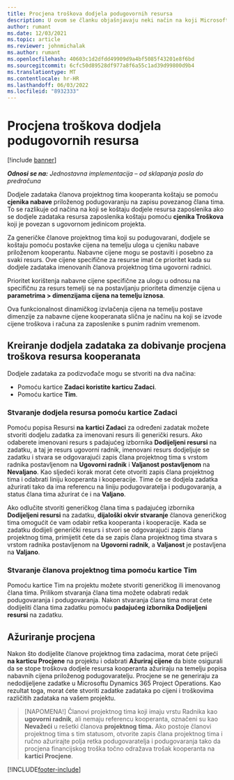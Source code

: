 ```yaml
---
title: Procjena troškova dodjela podugovornih resursa
description: U ovom se članku objašnjavaju neki način na koji Microsoft Dynamics 365 Project Operations izračunava procjenu troškova dodjela kooperantskih resursa.
author: rumant
ms.date: 12/03/2021
ms.topic: article
ms.reviewer: johnmichalak
ms.author: rumant
ms.openlocfilehash: 40603c1d2dfdd49909d9a4bf5085f43201e8f6bd
ms.sourcegitcommit: 6cfc50d89528df977a8f6a55c1ad39d99800d9b4
ms.translationtype: MT
ms.contentlocale: hr-HR
ms.lasthandoff: 06/03/2022
ms.locfileid: "8932333"
---
```

# <a name="cost-estimation-of-subcontracted-resource-assignments"></a>Procjena troškova dodjela podugovornih resursa

[!include [banner](../../includes/dataverse-preview.md)]

_**Odnosi se na:** Jednostavna implementacija – od sklapanja posla do predračuna_

Dodjele zadataka članova projektnog tima kooperanta koštaju se pomoću **cjenika nabave** priloženog podugovaranju na zapisu povezanog člana tima. To se razlikuje od načina na koji se koštaju dodjele resursa zaposlenika ako se dodjele zadataka resursa zaposlenika koštaju pomoću **cjenika Troškova** koji je povezan s ugovornom jedinicom projekta. 

Za generičke članove projektnog tima koji su podugovarani, dodjele se koštaju pomoću postavke cijena na temelju uloga u cjeniku nabave priloženom kooperantu. Nabavne cijene mogu se postaviti i posebno za svaki resurs. Ove cijene specifične za resurse imat će prioritet kada su dodjele zadataka imenovanih članova projektnog tima ugovorni radnici. 

Prioritet korištenja nabavne cijene specifične za ulogu u odnosu na specifičnu za resurs temelji se na postavljanju prioriteta dimenzije cijena u **parametrima > dimenzijama cijena na temelju iznosa**.

Ova funkcionalnost dinamičkog izvlačenja cijena na temelju postave dimenzije za nabavne cijene kooperanata slična je načinu na koji se izvode cijene troškova i računa za zaposlenike s punim radnim vremenom. 

## <a name="creating-task-assignments-for-getting-cost-estimates-of-subcontractor-resources"></a>Kreiranje dodjela zadataka za dobivanje procjena troškova resursa kooperanata

Dodjele zadataka za podizvođače mogu se stvoriti na dva načina: 
- Pomoću kartice **Zadaci koristite karticu Zadaci**.
- Pomoću kartice **Tim**.

### <a name="creating-resources-assignments-using-the-tasks-tab"></a>Stvaranje dodjela resursa pomoću kartice Zadaci
Pomoću popisa Resursi **na** **kartici Zadaci** za određeni zadatak možete stvoriti dodjelu zadatka za imenovani resurs ili generički resurs. Ako odaberete imenovani resurs s padajućeg izbornika **Dodijeljeni resursi** na zadatku, a taj je resurs ugovorni radnik, imenovani resurs dodjeljuje se zadatku i stvara se odgovarajući zapis člana projektnog tima s vrstom radnika postavljenom na **Ugovorni radnik** i **Valjanost postavljenom** na **Nevaljano**. Kao sljedeći korak morat ćete otvoriti zapis člana projektnog tima i odabrati liniju kooperanta i kooperacije. Time će se dodjela zadatka ažurirati tako da ima referencu na liniju podugovaratelja i podugovaranja, a status člana tima ažurirat će i na **Valjano**.

Ako odlučite stvoriti generičkog člana tima s padajućeg izbornika **Dodijeljeni resursi** na zadatku, **dijaloški okvir stvaranje** članova generičkog tima omogućit će vam odabir retka kooperanta i kooperacije. Kada se zadatku dodijeli generički resurs i stvori se odgovarajući zapis člana projektnog tima, primijetit ćete da se zapis člana projektnog tima stvara s vrstom radnika postavljenom na **Ugovorni radnik**, a **Valjanost** je postavljena na **Valjano**.

### <a name="creating-project-team-members-using-the-team-tab"></a>Stvaranje članova projektnog tima pomoću kartice Tim
Pomoću kartice Tim na projektu možete stvoriti generičkog ili imenovanog člana tima. Prilikom stvaranja člana tima možete odabrati redak podugovaranja i podugovaranja. Nakon stvaranja člana tima morat ćete dodijeliti člana tima zadatku pomoću **padajućeg izbornika Dodijeljeni resursi** na zadatku. 

## <a name="updating-estimates"></a>Ažuriranje procjena
Nakon što dodijelite članove projektnog tima zadacima, morat ćete prijeći **na karticu Procjene** na projektu i odabrati **Ažuriraj cijene** da biste osigurali da se stope troškova dodjele resursa kooperanta ažuriraju na temelju popisa nabavnih cijena priloženog podugovaratelju. Procjene se ne generiraju za nedodijeljene zadatke u Microsoftu Dynamics 365 Project Operations. Kao rezultat toga, morat ćete stvoriti zadatke zadataka po cijeni i troškovima različitih zadataka na vašem projektu. 

> [NAPOMENA!] Članovi projektnog tima koji imaju vrstu Radnika kao **ugovorni radnik**, ali nemaju referencu kooperanta, označeni su kao **Nevažeći** u rešetki članova **projektnog** **tima.** Ako postoje članovi projektnog tima s tim statusom, otvorite zapis člana projektnog tima i ručno ažurirajte polja retka podugovaratelja i podugovaranja tako da procjena financijskog troška točno odražava trošak kooperanta na **kartici Procjene**. 


[!INCLUDE[footer-include](../../includes/footer-banner.md)]
